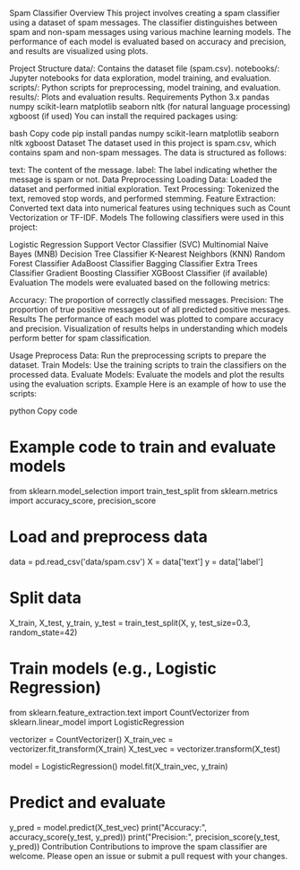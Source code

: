 Spam Classifier
Overview
This project involves creating a spam classifier using a dataset of spam messages. The classifier distinguishes between spam and non-spam messages using various machine learning models. The performance of each model is evaluated based on accuracy and precision, and results are visualized using plots.

Project Structure
data/: Contains the dataset file (spam.csv).
notebooks/: Jupyter notebooks for data exploration, model training, and evaluation.
scripts/: Python scripts for preprocessing, model training, and evaluation.
results/: Plots and evaluation results.
Requirements
Python 3.x
pandas
numpy
scikit-learn
matplotlib
seaborn
nltk (for natural language processing)
xgboost (if used)
You can install the required packages using:

bash
Copy code
pip install pandas numpy scikit-learn matplotlib seaborn nltk xgboost
Dataset
The dataset used in this project is spam.csv, which contains spam and non-spam messages. The data is structured as follows:

text: The content of the message.
label: The label indicating whether the message is spam or not.
Data Preprocessing
Loading Data: Loaded the dataset and performed initial exploration.
Text Processing: Tokenized the text, removed stop words, and performed stemming.
Feature Extraction: Converted text data into numerical features using techniques such as Count Vectorization or TF-IDF.
Models
The following classifiers were used in this project:

Logistic Regression
Support Vector Classifier (SVC)
Multinomial Naive Bayes (MNB)
Decision Tree Classifier
K-Nearest Neighbors (KNN)
Random Forest Classifier
AdaBoost Classifier
Bagging Classifier
Extra Trees Classifier
Gradient Boosting Classifier
XGBoost Classifier (if available)
Evaluation
The models were evaluated based on the following metrics:

Accuracy: The proportion of correctly classified messages.
Precision: The proportion of true positive messages out of all predicted positive messages.
Results
The performance of each model was plotted to compare accuracy and precision. Visualization of results helps in understanding which models perform better for spam classification.

Usage
Preprocess Data: Run the preprocessing scripts to prepare the dataset.
Train Models: Use the training scripts to train the classifiers on the processed data.
Evaluate Models: Evaluate the models and plot the results using the evaluation scripts.
Example
Here is an example of how to use the scripts:

python
Copy code
# Example code to train and evaluate models
from sklearn.model_selection import train_test_split
from sklearn.metrics import accuracy_score, precision_score

# Load and preprocess data
data = pd.read_csv('data/spam.csv')
X = data['text']
y = data['label']

# Split data
X_train, X_test, y_train, y_test = train_test_split(X, y, test_size=0.3, random_state=42)

# Train models (e.g., Logistic Regression)
from sklearn.feature_extraction.text import CountVectorizer
from sklearn.linear_model import LogisticRegression

vectorizer = CountVectorizer()
X_train_vec = vectorizer.fit_transform(X_train)
X_test_vec = vectorizer.transform(X_test)

model = LogisticRegression()
model.fit(X_train_vec, y_train)

# Predict and evaluate
y_pred = model.predict(X_test_vec)
print("Accuracy:", accuracy_score(y_test, y_pred))
print("Precision:", precision_score(y_test, y_pred))
Contribution
Contributions to improve the spam classifier are welcome. Please open an issue or submit a pull request with your changes.
